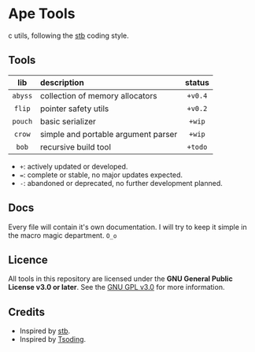 # Ape Tools
c utils, following the [stb](https://github.com/nothings/stb) coding style.

## Tools
| lib      | description                                          | status     |
|:--------:|:-----------------------------------------------------|:----------:|
| `abyss`  | collection of memory allocators                      | `+v0.4`    |
| `flip`   | pointer safety utils                                 | `+v0.2`    |
| `pouch`  | basic serializer                                     | `+wip`     |
| `crow`   | simple and portable argument parser                  | `+wip`     |
| `bob`    | recursive build tool                                 | `+todo`    |

* `+`: actively updated or developed.
* `=`: complete or stable, no major updates expected.
* `-`: abandoned or deprecated, no further development planned.

## Docs
Every file will contain it's own documentation. I will try to keep it simple in
the macro magic department. `O_o`

## Licence
All tools in this repository are licensed under the **GNU General Public
License v3.0 or later**.  See the
[GNU GPL v3.0](https://www.gnu.org/licenses/gpl-3.0.html) for more information.

## Credits
- Inspired by [stb](https://github.com/nothings/stb).
- Inspired by [Tsoding](https://www.youtube.com/@Tsoding).

